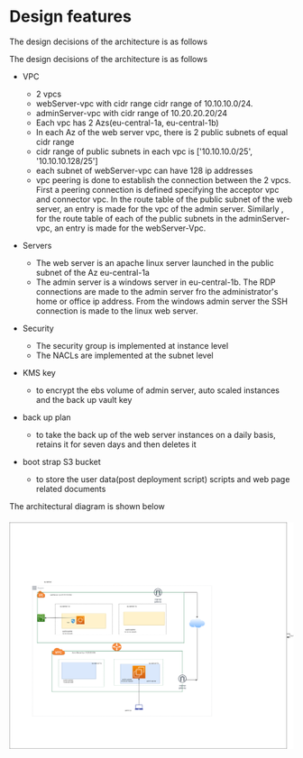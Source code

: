 # Design features

The design decisions of the architecture is as follows

The design decisions of the architecture is as follows
 
- VPC  
   - 2 vpcs 
    - webServer-vpc with cidr range cidr range of 10.10.10.0/24. 
    - adminServer-vpc with cidr range of 10.20.20.20/24 
    - Each vpc has 2 Azs(eu-central-1a, eu-central-1b)
    - In each Az of the   web server vpc, there is 2 public subnets of equal cidr range
    - cidr range of public subnets in each vpc is ['10.10.10.0/25', '10.10.10.128/25'] 
    - each subnet of webServer-vpc can have 128 ip addresses 
     - vpc peering is done to establish the connection between the 2 vpcs. First a peering connection is defined specifying  the acceptor vpc and connector vpc. In the route table of the public subnet of the web server, an entry is made for the vpc of the admin server. Similarly , for the route table of each of the public subnets in the adminServer-vpc, an entry is made for the webServer-Vpc.

- Servers
    - The web server is an apache linux server launched in the  public subnet of the Az   eu-central-1a
    - The admin server is a windows server in  eu-central-1b. The RDP connections are made to the admin server fro the administrator's home or office ip address. 
    From the windows admin server the SSH connection is made to the linux web server.
    
- Security
    - The security group is implemented at instance level
    - The NACLs are implemented at the subnet level

- KMS key
    - to encrypt the ebs volume of admin server, auto scaled instances and the back up vault key


- back up plan
    - to take the back up of the web server instances on a daily basis, retains it for seven days and then deletes it

- boot strap S3 bucket
    - to store the user data(post deployment script) scripts and web page related documents

The architectural diagram is shown below

##### ![AWS-architectureDiag-V2](https://github.com/Techgrounds-Cloud-9/cloud-9-jsm-1985/blob/main/00_includes/projV1.0/architecture-V1.PNG)


 
   





